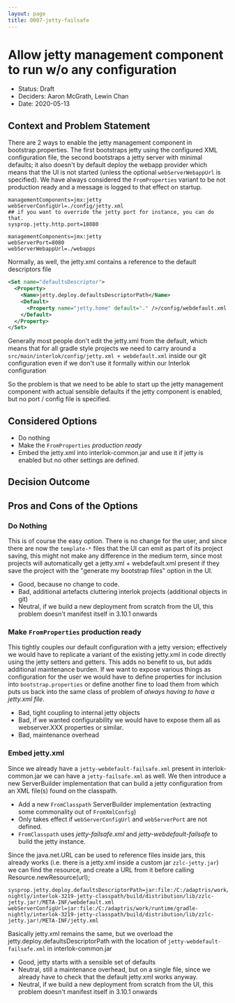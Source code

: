 ```yaml
---
layout: page
title: 0007-jetty-failsafe
---
```

# Allow jetty management component to run w/o any configuration

* Status: Draft
* Deciders: Aaron McGrath, Lewin Chan
* Date: 2020-05-13

## Context and Problem Statement

There are 2 ways to enable the jetty management component in bootstrap.properties. The first bootstraps jetty using the configured XML configuration file, the second bootstraps a jetty server with minimal defaults; it also doesn't by default deploy the webapp provider which means that the UI is not started (unless the optional `webServerWebappUrl` is specified). We have always considered the `FromProperties` variant to be not production ready and a message is logged to that effect on startup.
```
managementComponents=jmx:jetty
webServerConfigUrl=./config/jetty.xml
## if you want to override the jetty port for instance, you can do that.
sysprop.jetty.http.port=18080
```

```
managementComponents=jmx:jetty
webServerPort=8080
webServerWebappUrl=./webapps
```

Normally, as well, the jetty.xml contains a reference to the default descriptors file

```xml
<Set name="defaultsDescriptor">
  <Property>
    <Name>jetty.deploy.defaultsDescriptorPath</Name>
    <Default>
      <Property name="jetty.home" default="." />/config/webdefault.xml
    </Default>
  </Property>
</Set>
```

Generally most people don't edit the jetty.xml from the default, which means that for all gradle style projects we need to carry around a `src/main/interlok/config/jetty.xml + webdefault.xml` inside our git configuration even if we don't use it formally within our Interlok configuration

So the problem is that we need to be able to start up the jetty management component with actual sensible defaults if the jetty component is enabled, but no port / config file is specified.


## Considered Options

* Do nothing
* Make the `FromProperties` _production ready_
* Embed the jetty.xml into interlok-common.jar and use it if jetty is enabled but no other settings are defined.

## Decision Outcome


## Pros and Cons of the Options

### Do Nothing

This is of course the easy option. There is no change for the user, and since there are now the `template-*` files that the UI can emit as part of its project saving, this might not make any difference in the medium term, since most projects will automatically get a jetty.xml + webdefault.xml present if they save the project with the "generate my bootstrap files" option in the UI.

* Good, because no change to code.
* Bad, additional artefacts cluttering interlok projects (additional objects in git)
* Neutral, if we build a new deployment from scratch from the UI, this problem doesn't manifest itself in 3.10.1 onwards

### Make `FromProperties` production ready

This tightly couples our default configuration with a jetty version; effectively we would have to replicate a variant of the existing jetty.xml in code directly using the jetty setters and getters. This adds no benefit to us, but adds additional maintenance burden. If we want to expose various things as configuration for the user we would have to define properties for inclusion into `bootstrap.properties` or define another fine to load them from which puts us back into the same class of problem of _always having to have a jetty.xml file_.

* Bad, tight coupling to internal jetty objects
* Bad, if we wanted configurability we would have to expose them all as webserver.XXX properties or similar.
* Bad, maintenance overhead

### Embed jetty.xml

Since we already have a `jetty-webdefault-failsafe.xml` present in interlok-common.jar we can have a `jetty-failsafe.xml` as well. We then introduce a new ServerBuilder implementation that can build a jetty configuration from an XML file(s) found on the classpath.

* Add a new `FromClasspath` ServerBuilder implementation (extracting some commonality out of `FromXmlConfig`)
* Only takes effect if `webServerConfigUrl` and `webServerPort` are not defined.
* `FromClasspath` uses _jetty-failsafe.xml_ and _jetty-webdefault-failsafe_ to build the jetty instance.

Since the java.net.URL can be used to reference files inside jars, this already works (i.e. there is a jetty.xml inside a custom jar `zzlc-jetty.jar`) we can find the resource, and create a URL from it before calling Resource.newResource(url);

```
sysprop.jetty.deploy.defaultsDescriptorPath=jar:file:/C:/adaptris/work/runtime/gradle-nightly/interlok-3219-jetty-classpath/build/distribution/lib/zzlc-jetty.jar!/META-INF/webdefault.xml
webServerConfigUrl=jar:file:/C:/adaptris/work/runtime/gradle-nightly/interlok-3219-jetty-classpath/build/distribution/lib/zzlc-jetty.jar!/META-INF/jetty.xml
```
Basically jetty.xml remains the same, but we overload the jetty.deploy.defaultsDescriptorPath with the location of `jetty-webdefault-failsafe.xml` in interlok-common.jar

* Good, jetty starts with a sensible set of defaults
* Neutral, still a maintenance overhead, but on a single file, since we already have to check that the default jetty.xml works anyway.
* Neutral, if we build a new deployment from scratch from the UI, this problem doesn't manifest itself in 3.10.1 onwards
